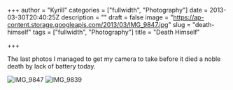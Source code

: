 +++
author = "Kyrill"
categories = ["fullwidth", "Photography"]
date = 2013-03-30T20:40:25Z
description = ""
draft = false
image = "https://ap-content.storage.googleapis.com/2013/03/IMG_9847.jpg"
slug = "death-himself"
tags = ["fullwidth", "Photography"]
title = "Death Himself"

+++


The last photos I managed to get my camera to take before it died a noble death by lack of battery today.

![IMG_9847](https://ap-content.storage.googleapis.com/2013/03/IMG_9847.jpg)
![IMG_9839](https://ap-content.storage.googleapis.com/2013/03/IMG_9839.jpg)

